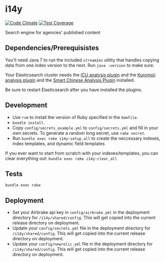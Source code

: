 i14y
====

[![Code Climate](https://codeclimate.com/github/GSA/i14y/badges/gpa.svg)](https://codeclimate.com/github/GSA/i14y)
[![Test Coverage](https://codeclimate.com/github/GSA/i14y/badges/coverage.svg)](https://codeclimate.com/github/GSA/i14y)

Search engine for agencies' published content

## Dependencies/Prerequisistes

You'll need Java 7 to run the included `stream2es` utility that handles copying data from one index version to the next.
Run `java -version` to make sure.

Your Elasticsearch cluster needs the [ICU analysis plugin](https://github.com/elastic/elasticsearch-analysis-icu) and
the [Kuromoji analysis plugin](https://github.com/elastic/elasticsearch-analysis-kuromoji/blob/master/README.md) and
the [Smart Chinese Analysis Plugin](https://github.com/elastic/elasticsearch-analysis-smartcn) installed.

Be sure to restart Elasticsearch after you have installed the plugins.

## Development

- Use `rvm` to install the version of Ruby specified in the `Gemfile`.
- `bundle install`.
- Copy `config/secrets_example.yml` to `config/secrets.yml` and fill in your own secrets. To generate a random long secret, use `rake secret`.
- Run `bundle exec rake i14y:setup_all` to create the neccessary indexes, index templates, and dynamic field templates

If you ever want to start from scratch with your indexes/templates, you can clear everything out:
`bundle exec rake i14y:clear_all`

## Tests

`bundle exec rake`

## Deployment

- Set your Airbrake api key in `config/airbrake.yml` in the deployment directory for `/i14y/shared/config`. This will get copied into the current release directory on deployment.
- Update your `config/secrets.yml` file in the deployment directory for `/i14y/shared/config`. This will get copied into the current release directory on deployment.
- Update your `config/newrelic.yml` file in the deployment directory for `/i14y/shared/config`. This will get copied into the current release directory on deployment.
